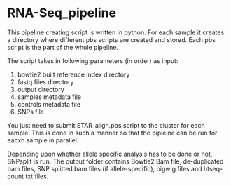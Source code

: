 # RNA-Seq_pipeline

This pipeline creating script is written in python. For each sample it creates a directory where different pbs scripts are created and stored. Each pbs script is the part of the whole pipeline. 

The script takes in following parameters (in order) as input:

1) bowtie2 built reference index directory
2) fastq files directory
3) output directory
4) samples metadata file
5) controls metadata file
6) SNPs file

You just need to submit STAR_align.pbs script to the cluster for each sample. This is done in such a manner so that the pipleine can be run for eacxh sample in parallel.

Depending upon whether allele specific analysis has to be done or not, SNPsplit is run. The output folder contains Bowtie2 Bam file, de-duplicated bam files, SNP splitted bam files (if allele-specific), bigwig files and htseq-count txt files.
